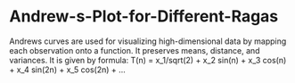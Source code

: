 # Andrew-s-Plot-for-Different-Ragas
Andrews curves are used for visualizing high-dimensional data by mapping each observation onto a function. It preserves means, distance, and variances. It is given by formula:
T(n) = x_1/sqrt(2) + x_2 sin(n) + x_3 cos(n) + x_4 sin(2n) + x_5 cos(2n) + …
